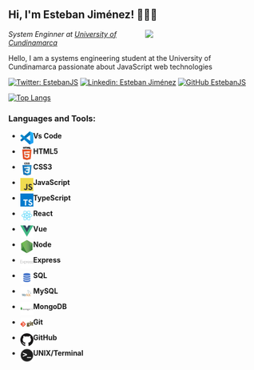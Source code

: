 <h2> Hi, I'm Esteban Jiménez! 👨🏻‍💻</h2>
<img align='right' src="https://firebasestorage.googleapis.com/v0/b/portafolio-9b41a.appspot.com/o/logo_short.png?alt=media&token=bc38a3f1-e1d4-49e3-a255-8f960419e734" width="230">
<p><em>System Enginner at <a href="https://www.ucundinamarca.edu.co/">University of Cundinamarca</a>
</em></p>

<p>
Hello, I am a systems engineering student at the University of Cundinamarca passionate about JavaScript web technologies</p>

[![Twitter: EstebanJS](https://img.shields.io/twitter/follow/EstebanJS_?style=social)](https://twitter.com/EstebanJS_)
[![Linkedin: Esteban Jiménez](https://img.shields.io/badge/-Esteban_Jimenez-blue?style=flat-square&logo=Linkedin&logoColor=white&link=https://www.linkedin.com/in/yeisson-esteban-jimenez-bustos-564b8116b//)](https://www.linkedin.com/in/yeisson-esteban-jimenez-bustos-564b8116b/)
[![GitHub EstebanJS](https://img.shields.io/github/followers/EstebanJS?label=follow&style=social)](https://github.com/EstebanJS)

[![Top Langs](https://github-readme-stats.vercel.app/api/top-langs/?username=EstebanJS&layout=compact)](https://github.com/anuraghazra/github-readme-stats)

### Languages and Tools:

- <img align="left" alt="Visual Studio Code"       width="26px" src="https://raw.githubusercontent.com/github/explore/80688e429a7d4ef2fca1e82350fe8e3517d3494d/topics/visual-studio-code/visual-studio-code.png" /> **Vs Code**

- <img align="left" alt="HTML5" width="26px" src="https://raw.githubusercontent.com/github/explore/80688e429a7d4ef2fca1e82350fe8e3517d3494d/topics/html/html.png" /> **HTML5**

- <img align="left" alt="CSS3" width="26px" src="https://raw.githubusercontent.com/github/explore/80688e429a7d4ef2fca1e82350fe8e3517d3494d/topics/css/css.png" /> **CSS3**

- <img align="left" alt="JavaScript" width="26px" src="https://raw.githubusercontent.com/github/explore/80688e429a7d4ef2fca1e82350fe8e3517d3494d/topics/javascript/javascript.png" /> **JavaScript**

- <img align="left" alt="TypeScript" width="26px" src="https://raw.githubusercontent.com/github/explore/80688e429a7d4ef2fca1e82350fe8e3517d3494d/topics/typescript/typescript.png" /> **TypeScript**

- <img align="left" alt="React" width="26px" src="https://raw.githubusercontent.com/github/explore/80688e429a7d4ef2fca1e82350fe8e3517d3494d/topics/react/react.png" /> **React**

- <img align="left" alt="React" width="26px" src="https://raw.githubusercontent.com/github/explore/80688e429a7d4ef2fca1e82350fe8e3517d3494d/topics/vue/vue.png" /> **Vue**

- <img align="left" alt="Node.js" width="26px" src="https://raw.githubusercontent.com/github/explore/80688e429a7d4ef2fca1e82350fe8e3517d3494d/topics/nodejs/nodejs.png" /> **Node**

- <img align="left" alt="Node.js" width="26px" src="https://raw.githubusercontent.com/github/explore/80688e429a7d4ef2fca1e82350fe8e3517d3494d/topics/express/express.png" /> **Express**

- <img align="left" alt="SQL" width="26px" src="https://raw.githubusercontent.com/github/explore/80688e429a7d4ef2fca1e82350fe8e3517d3494d/topics/sql/sql.png" /> **SQL**

- <img align="left" alt="MySQL" width="26px" src="https://raw.githubusercontent.com/github/explore/80688e429a7d4ef2fca1e82350fe8e3517d3494d/topics/mysql/mysql.png" /> **MySQL**

- <img align="left" alt="MongoDB" width="26px" src="https://raw.githubusercontent.com/github/explore/80688e429a7d4ef2fca1e82350fe8e3517d3494d/topics/mongodb/mongodb.png" /> **MongoDB**

- <img align="left" alt="Git" width="26px" src="https://raw.githubusercontent.com/github/explore/80688e429a7d4ef2fca1e82350fe8e3517d3494d/topics/git/git.png" /> **Git**

- <img align="left" alt="GitHub" width="26px" src="https://raw.githubusercontent.com/github/explore/78df643247d429f6cc873026c0622819ad797942/topics/github/github.png" /> **GitHub**

- <img align="left" alt="Terminal" width="26px" src="https://raw.githubusercontent.com/github/explore/80688e429a7d4ef2fca1e82350fe8e3517d3494d/topics/terminal/terminal.png" /> **UNIX/Terminal**

